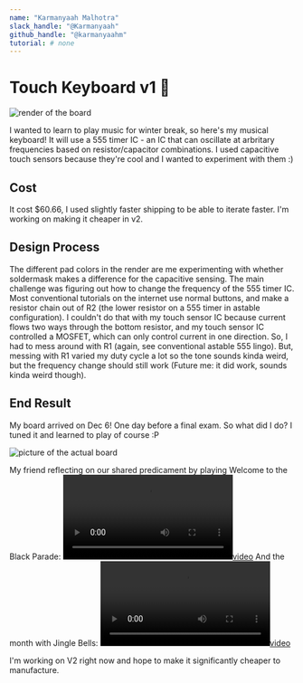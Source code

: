 ```yaml
---
name: "Karmanyaah Malhotra"
slack_handle: "@Karmanyaah"
github_handle: "@karmanyaahm"
tutorial: # none
---
```


# Touch Keyboard v1 🎹

![render of the board](https://cloud-6gdaamip9-hack-club-bot.vercel.app/0image.png)

<!-- Describe your board in 2-3 sentences. What are you making? What will it do? -->
I wanted to learn to play music for winter break, so here's my musical keyboard!
It will use a 555 timer IC - an IC that can oscillate at arbritary frequencies based on resistor/capacitor combinations.
I used capacitive touch sensors because they're cool and I wanted to experiment with them :)

<!-- How much is it going to cost? -->
## Cost
It cost $60.66, I used slightly faster shipping to be able to iterate faster. I'm working on making it cheaper in v2.

<!-- Tell us a little bit about your design process. What were some challenges? What helped? ***Totally optional*** -->
## Design Process
The different pad colors in the render are me experimenting with whether soldermask makes a difference for the capacitive sensing.
The main challenge was figuring out how to change the frequency of the 555 timer IC. 
Most conventional tutorials on the internet use normal buttons, and make a resistor chain out of R2 (the lower resistor on a 555 timer in astable configuration). 
I couldn't do that with my touch sensor IC because current flows two ways through the bottom resistor, and my touch sensor IC controlled a MOSFET, which can only control current in one direction.
So, I had to mess around with R1 (again, see conventional astable 555 lingo). 
But, messing with R1 varied my duty cycle a lot so the tone sounds kinda weird, but the frequency change should still work (Future me: it did work, sounds kinda weird though).

## End Result

My board arrived on Dec 6! One day before a final exam. So what did I do? I tuned it and learned to play of course :P

![picture of the actual board](https://cloud-ikvjqbt2i-hack-club-bot.vercel.app/0rect899.png)

My friend reflecting on our shared predicament by playing Welcome to the Black Parade: [![video](https://cloud-r0tvjamxw-hack-club-bot.vercel.app/0pxl_20231207_070916248.ts_2.mp4)](https://cloud-r0tvjamxw-hack-club-bot.vercel.app/0pxl_20231207_070916248.ts_2.mp4)
And the month with Jingle Bells: [![video](https://cloud-6mqalxy6w-hack-club-bot.vercel.app/0pxl_20231207_071113477.ts.mp4)](https://cloud-6mqalxy6w-hack-club-bot.vercel.app/0pxl_20231207_071113477.ts.mp4)

I'm working on V2 right now and hope to make it significantly cheaper to manufacture.
